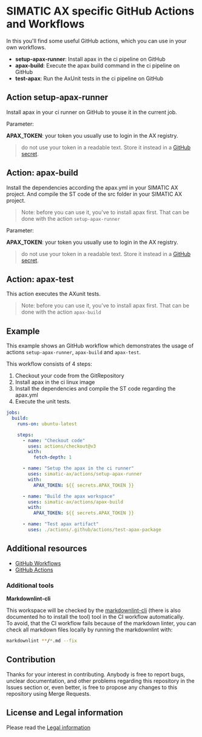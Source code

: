 # SIMATIC AX specific GitHub Actions and Workflows

In this you'll find some useful GitHub actions, which you can use in your own workflows.

- **setup-apax-runner**: Install apax in the ci pipeline on GitHub
- **apax-build**: Execute the apax build command in the ci pipeline on GitHub
- **test-apax**: Run the AxUnit tests in the ci pipeline on GitHub

## Action setup-apax-runner

Install apax in your ci runner on GitHub to youse it in the current job.

Parameter:

**APAX_TOKEN**: your token you usually use to login in the AX registry.

> do not use your token in a readable text. Store it instead in a [GitHub secret](https://docs.github.com/en/codespaces/managing-codespaces-for-your-organization/managing-encrypted-secrets-for-your-repository-and-organization-for-github-codespaces).

## Action: apax-build

Install the dependencies according the apax.yml in your SIMATIC AX project. And compile the ST code of the src folder in your SIMATIC AX project.

> Note: before you can use it, you've to install apax first. That can be done with the action `setup-apax-runner`

Parameter:

**APAX_TOKEN**: your token you usually use to login in the AX registry.

> do not use your token in a readable text. Store it instead in a [GitHub secret](https://docs.github.com/en/codespaces/managing-codespaces-for-your-organization/managing-encrypted-secrets-for-your-repository-and-organization-for-github-codespaces).

## Action: apax-test

This action executes the AXunit tests.

> Note: before you can use it, you've to install apax first. That can be done with the action `apax-build`

## Example

This example shows an GitHub workflow which demonstrates the usage of actions `setup-apax-runner`, `apax-build` and `apax-test`.

This workflow consists of 4 steps:

1. Checkout your code from the GitRepository
1. Install apax in the ci linux image
1. Install the dependencies and compile the ST code regarding the apax.yml
1. Execute the unit tests.

```yml
jobs:
  build:
    runs-on: ubuntu-latest

    steps:
      - name: "Checkout code"
        uses: actions/checkout@v3
        with:
          fetch-depth: 1

      - name: "Setup the apax in the ci runner"
        uses: simatic-ax/actions/setup-apax-runner
        with:
          APAX_TOKEN: ${{ secrets.APAX_TOKEN }}

      - name: "Build the apax workspace"
        uses: simatic-ax/actions/apax-build
        with:
          APAX_TOKEN: ${{ secrets.APAX_TOKEN }}

      - name: "Test apax artifact"
        uses: ./actions/.github/actions/test-apax-package
```

## Additional resources

- [GitHub Workflows](https://docs.github.com/en/actions/using-workflows)
- [GitHub Actions](https://docs.github.com/de/actions)

### Additional tools

**Markdownlint-cli**

This workspace will be checked by the [markdownlint-cli](https://github.com/igorshubovych/markdownlint-cli) (there is also documented ho to install the tool) tool in the CI workflow automatically.  
To avoid, that the CI workflow fails because of the markdown linter, you can check all markdown files locally by running the markdownlint with:

```sh
markdownlint **/*.md --fix
```

## Contribution

Thanks for your interest in contributing. Anybody is free to report bugs, unclear documentation, and other problems regarding this repository in the Issues section or, even better, is free to propose any changes to this repository using Merge Requests.

## License and Legal information

Please read the [Legal information](LICENSE.md)
